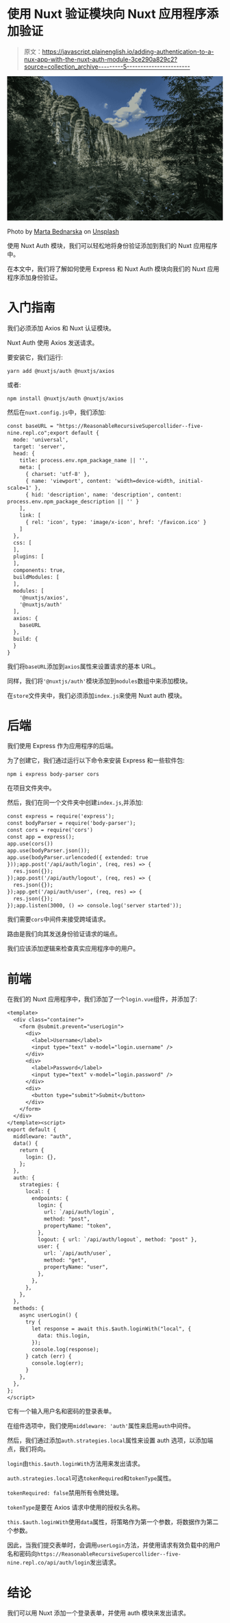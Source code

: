 # 使用 Nuxt 验证模块向 Nuxt 应用程序添加验证

> 原文：<https://javascript.plainenglish.io/adding-authentication-to-a-nux-app-with-the-nuxt-auth-module-3ce290a829c2?source=collection_archive---------5----------------------->

![](img/72aab0a1307af3c574dc1f8e09ff5e82.png)

Photo by [Marta Bednarska](https://unsplash.com/@lorrenx?utm_source=medium&utm_medium=referral) on [Unsplash](https://unsplash.com?utm_source=medium&utm_medium=referral)

使用 Nuxt Auth 模块，我们可以轻松地将身份验证添加到我们的 Nuxt 应用程序中。

在本文中，我们将了解如何使用 Express 和 Nuxt Auth 模块向我们的 Nuxt 应用程序添加身份验证。

# 入门指南

我们必须添加 Axios 和 Nuxt 认证模块。

Nuxt Auth 使用 Axios 发送请求。

要安装它，我们运行:

```
yarn add @nuxtjs/auth @nuxtjs/axios
```

或者:

```
npm install @nuxtjs/auth @nuxtjs/axios
```

然后在`nuxt.config.js`中，我们添加:

```
const baseURL = "https://ReasonableRecursiveSupercollider--five-nine.repl.co";export default {
  mode: 'universal',
  target: 'server',
  head: {
    title: process.env.npm_package_name || '',
    meta: [
      { charset: 'utf-8' },
      { name: 'viewport', content: 'width=device-width, initial-scale=1' },
      { hid: 'description', name: 'description', content: process.env.npm_package_description || '' }
    ],
    link: [
      { rel: 'icon', type: 'image/x-icon', href: '/favicon.ico' }
    ]
  },
  css: [
  ],
  plugins: [
  ],
  components: true,
  buildModules: [
  ],
  modules: [
    '@nuxtjs/axios',
    '@nuxtjs/auth'
  ],
  axios: {
    baseURL
  },
  build: {
  }
}
```

我们将`baseURL`添加到`axios`属性来设置请求的基本 URL。

同样，我们将`'@nuxtjs/auth'`模块添加到`modules`数组中来添加模块。

在`store`文件夹中，我们必须添加`index.js`来使用 Nuxt auth 模块。

# 后端

我们使用 Express 作为应用程序的后端。

为了创建它，我们通过运行以下命令来安装 Express 和一些软件包:

```
npm i express body-parser cors
```

在项目文件夹中。

然后，我们在同一个文件夹中创建`index.js`,并添加:

```
const express = require('express');
const bodyParser = require('body-parser');
const cors = require('cors')
const app = express();
app.use(cors())
app.use(bodyParser.json());
app.use(bodyParser.urlencoded({ extended: true }));app.post('/api/auth/login', (req, res) => {
  res.json({});
});app.post('/api/auth/logout', (req, res) => {
  res.json({});
});app.get('/api/auth/user', (req, res) => {
  res.json({});
});app.listen(3000, () => console.log('server started'));
```

我们需要`cors`中间件来接受跨域请求。

路由是我们向其发送身份验证请求的端点。

我们应该添加逻辑来检查真实应用程序中的用户。

# 前端

在我们的 Nuxt 应用程序中，我们添加了一个`login.vue`组件，并添加了:

```
<template>
  <div class="container">
    <form @submit.prevent="userLogin">
      <div>
        <label>Username</label>
        <input type="text" v-model="login.username" />
      </div>
      <div>
        <label>Password</label>
        <input type="text" v-model="login.password" />
      </div>
      <div>
        <button type="submit">Submit</button>
      </div>
    </form>
  </div>
</template><script>
export default {
  middleware: "auth",
  data() {
    return {
      login: {},
    };
  },
  auth: {
    strategies: {
      local: {
        endpoints: {
          login: {
            url: `/api/auth/login`,
            method: "post",
            propertyName: "token",
          },
          logout: { url: `/api/auth/logout`, method: "post" },
          user: {
            url: `/api/auth/user`,
            method: "get",
            propertyName: "user",
          },
        },
      },
    },
  },
  methods: {
    async userLogin() {
      try {
        let response = await this.$auth.loginWith("local", {
          data: this.login,
        });
        console.log(response);
      } catch (err) {
        console.log(err);
      }
    },
  },
};
</script>
```

它有一个输入用户名和密码的登录表单。

在组件选项中，我们使用`middleware: 'auth'`属性来启用`auth`中间件。

然后，我们通过添加`auth.strategies.local`属性来设置 auth 选项，以添加端点，我们将向。

`login`由`this.$auth.loginWith`方法用来发出请求。

`auth.strategies.local`可选`tokenRequired`和`tokenType`属性。

`tokenRequired: false`禁用所有令牌处理。

`tokenType`是要在 Axios 请求中使用的授权头名称。

`this.$auth.loginWith`使用`data`属性，将策略作为第一个参数，将数据作为第二个参数。

因此，当我们提交表单时，会调用`userLogin`方法，并使用请求有效负载中的用户名和密码向`https://ReasonableRecursiveSupercollider--five-nine.repl.co/api/auth/login`发出请求。

# 结论

我们可以用 Nuxt 添加一个登录表单，并使用 auth 模块来发出请求。